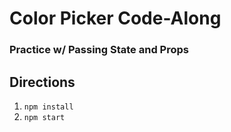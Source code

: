 # Color Picker Code-Along
### Practice w/ Passing State and Props

## Directions
1. `npm install`
2. `npm start`